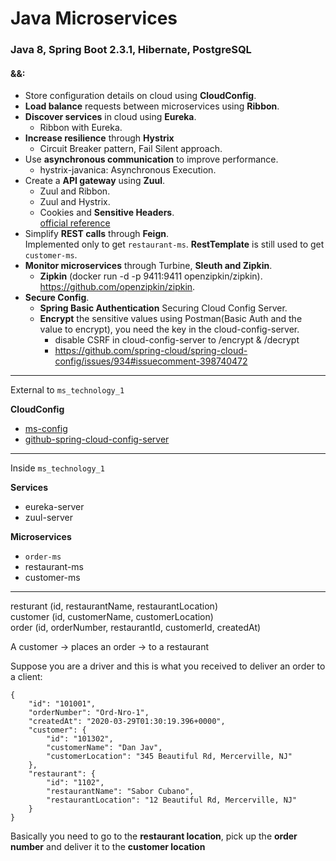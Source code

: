 # Java Microservices   
### Java 8, Spring Boot 2.3.1, Hibernate, PostgreSQL  
#### &&:  
- Store configuration details on cloud using **CloudConfig**. 
- **Load balance** requests between microservices using **Ribbon**.  
- **Discover services** in cloud using **Eureka**. 
  - Ribbon with Eureka.  
- **Increase resilience** through **Hystrix** 
  - Circuit Breaker pattern, Fail Silent approach. 
- Use **asynchronous communication** to improve performance. 
  - hystrix-javanica: Asynchronous Execution.  
- Create a **API gateway** using **Zuul**. 
  - Zuul and Ribbon. 
  - Zuul and Hystrix.
  - Cookies and **Sensitive Headers**.  
  [official reference]   
- Simplify **REST calls** through **Feign**.   
Implemented only to get `restaurant-ms`. **RestTemplate** is still used to get `customer-ms`.
- **Monitor microservices** through Turbine, **Sleuth and Zipkin**.  
  - **Zipkin** (docker run -d -p 9411:9411 openzipkin/zipkin).   
  https://github.com/openzipkin/zipkin.
- **Secure Config**. 
  - **Spring Basic Authentication** Securing Cloud Config Server. 
  - **Encrypt** the sensitive values using Postman(Basic Auth and the value to encrypt), you need the key in the cloud-config-server.       
    - disable CSRF in cloud-config-server to /encrypt & /decrypt  
    - https://github.com/spring-cloud/spring-cloud-config/issues/934#issuecomment-398740472 
  
****************
External to `ms_technology_1`  

**CloudConfig**  
- [ms-config]
- [github-spring-cloud-config-server]
**************** 
Inside `ms_technology_1`   

**Services**   
- eureka-server  
- zuul-server


**Microservices**    
- `order-ms` 
- restaurant-ms
- customer-ms  
****************
resturant (id, restaurantName, restaurantLocation)  
customer (id, customerName, customerLocation)  
order (id, orderNumber, restaurantId, customerId, createdAt)  

A customer -> places an order -> to a restaurant  

Suppose you are a driver and this is what you received to deliver an order to a client:
```
{
    "id": "101001",
    "orderNumber": "Ord-Nro-1",
    "createdAt": "2020-03-29T01:30:19.396+0000",
    "customer": {
        "id": "101302",
        "customerName": "Dan Jav",
        "customerLocation": "345 Beautiful Rd, Mercerville, NJ"
    },
    "restaurant": {
        "id": "1102",
        "restaurantName": "Sabor Cubano",
        "restaurantLocation": "12 Beautiful Rd, Mercerville, NJ"
    }
}
``` 

Basically you need to go to the **restaurant location**, pick up the **order number** and deliver it to the **customer location**

[ms-config]:https://github.com/didorg/ms-config
[github-spring-cloud-config-server]:https://github.com/didorg/github-spring-cloud-config-server
[official reference]:https://cloud.spring.io/spring-cloud-static/spring-cloud-netflix/2.2.2.RELEASE/reference/html/#cookies-and-sensitive-headers
